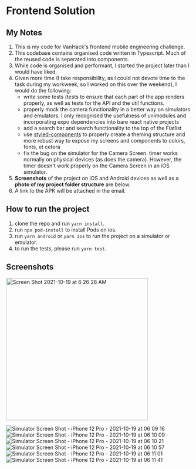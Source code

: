 # Frontend Solution

## My Notes

1. This is my code for VanHack's frontend mobile engineering challenge.
2. This codebase contains organised code written in Typescript. Much of the reused code is seperated into components.
3. While code is organised and performant, I started the project later than I would have liked.
4. Given more time (I take responsibility, as I could not devote time to the task during my workweek, so I worked on this over the weekend), I would do the following:
   - write some tests (tests to ensure that each part of the app renders properly, as well as tests for the API and the util functions.
   - properly mock the camera functionality in a better way on simulators and emulators. I only recognised the usefulness of unimodules and incorporating expo dependencies into bare react native projects
   - add a search bar and search functionality to the top of the Flatlist
   - use [styled-components](https://styled-components.com/) to properly create a theming structure and more robust way to expose my screens and components to colors, fonts, et cetera
   - fix the bug on the simulator for the Camera Screen. timer works normally on physical devices (as does the camera). However, the timer doesn't work properly on the Camera Screen in an iOS simulator.
5. **Screenshots** of the project on iOS and Android devices as well as a **photo of my project folder structure** are below.
6. A link to the APK will be attached in the email.

## How to run the project

1. clone the repo and run `yarn install`.
2. run `npx pod-install` to install Pods on ios.
3. run `yarn android` or `yarn ios` to run the project on a simulator or emulator.
4. to run the tests, please run `yarn test`.

## Screenshots

<img width="386" alt="Screen Shot 2021-10-19 at 6 26 28 AM" src="https://user-images.githubusercontent.com/8383707/137848964-510c36af-7dba-4d33-95e4-c16b08e96a24.png">

![Simulator Screen Shot - iPhone 12 Pro - 2021-10-19 at 06 09 16](https://user-images.githubusercontent.com/8383707/137848778-b4d29b90-8ed7-4767-a08a-b90c92714e27.png)
![Simulator Screen Shot - iPhone 12 Pro - 2021-10-19 at 06 10 09](https://user-images.githubusercontent.com/8383707/137848791-4b019000-3970-46a9-8e78-e6782850e8ed.png)
![Simulator Screen Shot - iPhone 12 Pro - 2021-10-19 at 06 10 21](https://user-images.githubusercontent.com/8383707/137848796-7cd093fb-a9ef-4108-9397-977d691de932.png)
![Simulator Screen Shot - iPhone 12 Pro - 2021-10-19 at 06 10 57](https://user-images.githubusercontent.com/8383707/137848802-084ec61b-d6f9-431c-b90e-082bbd2179e0.png)
![Simulator Screen Shot - iPhone 12 Pro - 2021-10-19 at 06 11 01](https://user-images.githubusercontent.com/8383707/137848805-98bd7f68-b8d9-4a8b-bb17-f58f7e52ca3a.png)
![Simulator Screen Shot - iPhone 12 Pro - 2021-10-19 at 06 11 41](https://user-images.githubusercontent.com/8383707/137848808-67eb48f0-e3eb-4482-84a4-7826afb814b6.png)

